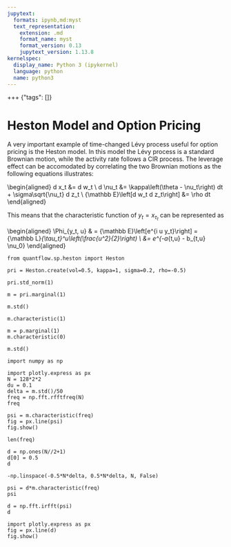 ```yaml
---
jupytext:
  formats: ipynb,md:myst
  text_representation:
    extension: .md
    format_name: myst
    format_version: 0.13
    jupytext_version: 1.13.8
kernelspec:
  display_name: Python 3 (ipykernel)
  language: python
  name: python3
---
```


+++ {"tags": []}

# Heston Model and Option Pricing

A very important example of time-changed Lévy process useful for option pricing is the Heston model. In this model the Lévy process is a standard Brownian motion, while the activity rate follows a CIR process. The leverage effect can be accomodated by correlating the two Brownian motions as the following equations illustrates:

\begin{aligned}
    d x_t &= d w_t \\
    d \nu_t &= \kappa\left(\theta - \nu_t\right) dt + \sigma\sqrt{\nu_t} d z_t \\
    {\mathbb E}\left[d w_t d z_t\right] &= \rho dt
\end{aligned}

This means that the characteristic function of $y_t=x_{\tau_t}$ can be represented as

\begin{aligned}
    \Phi_{y_t, u} & = {\mathbb E}\left[e^{i u y_t}\right] = {\mathbb L}_{\tau_t}^u\left(\frac{u^2}{2}\right) \\
     &= e^{-a_{t,u} - b_{t,u} \nu_0}
\end{aligned}

```{code-cell} ipython3
from quantflow.sp.heston import Heston
```

```{code-cell} ipython3
pri = Heston.create(vol=0.5, kappa=1, sigma=0.2, rho=-0.5)
```

```{code-cell} ipython3
pri.std_norm(1)
```

```{code-cell} ipython3
m = pri.marginal(1)
```

```{code-cell} ipython3
m.std()
```

```{code-cell} ipython3
m.characteristic(1)
```

```{code-cell} ipython3
m = p.marginal(1)
m.characteristic(0)
```

```{code-cell} ipython3
m.std()
```

```{code-cell} ipython3
import numpy as np
```

```{code-cell} ipython3
import plotly.express as px
N = 128*2*2
du = 0.1
delta = m.std()/50
freq = np.fft.rfftfreq(N)
freq
```

```{code-cell} ipython3
psi = m.characteristic(freq)
fig = px.line(psi)
fig.show()
```

```{code-cell} ipython3
len(freq)
```

```{code-cell} ipython3
d = np.ones(N//2+1)
d[0] = 0.5
d
```

```{code-cell} ipython3
-np.linspace(-0.5*N*delta, 0.5*N*delta, N, False)
```

```{code-cell} ipython3
psi = d*m.characteristic(freq)
psi
```

```{code-cell} ipython3
d = np.fft.irfft(psi)
d
```

```{code-cell} ipython3
import plotly.express as px
fig = px.line(d)
fig.show()
```

```{code-cell} ipython3

```
